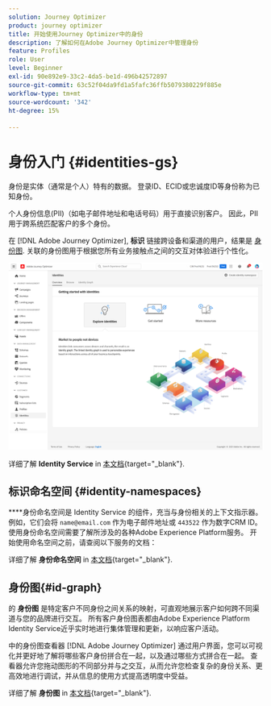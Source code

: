 ```yaml
---
solution: Journey Optimizer
product: journey optimizer
title: 开始使用Journey Optimizer中的身份
description: 了解如何在Adobe Journey Optimizer中管理身份
feature: Profiles
role: User
level: Beginner
exl-id: 90e892e9-33c2-4da5-be1d-496b42572897
source-git-commit: 63c52f04da9fd1a5fafc36ffb5079380229f885e
workflow-type: tm+mt
source-wordcount: '342'
ht-degree: 15%

---
```


# 身份入门 {#identities-gs}

身份是实体（通常是个人）特有的数据。 登录ID、ECID或忠诚度ID等身份称为已知身份。

个人身份信息(PII)（如电子邮件地址和电话号码）用于直接识别客户。 因此，PII用于跨系统匹配客户的多个身份。

在 [!DNL Adobe Journey Optimizer], **标识** 链接跨设备和渠道的用户，结果是 [身份图](#id-graph). 关联的身份图用于根据您所有业务接触点之间的交互对体验进行个性化。

![](assets/identities-home.png)

详细了解 **Identity Service** in [本文档](https://experienceleague.adobe.com/docs/experience-platform/sources/home.html?lang=zh-Hans){target="_blank"}.

## 标识命名空间 {#identity-namespaces}

****&#x200B;身份命名空间是 Identity Service 的组件，充当与身份相关的上下文指示器。例如，它们会将 `name@email.com` 作为电子邮件地址或 `443522` 作为数字CRM ID。 使用身份命名空间需要了解所涉及的各种Adobe Experience Platform服务。 开始使用命名空间之前，请查阅以下服务的文档：

详细了解 **身份命名空间** in [本文档](https://experienceleague.adobe.com/docs/experience-platform/identity/namespaces.html?lang=zh-Hans){target="_blank"}.

## 身份图{#id-graph}

的 **身份图** 是特定客户不同身份之间关系的映射，可直观地展示客户如何跨不同渠道与您的品牌进行交互。 所有客户身份图表都由Adobe Experience Platform Identity Service近乎实时地进行集体管理和更新，以响应客户活动。

中的身份图查看器 [!DNL Adobe Journey Optimizer] 通过用户界面，您可以可视化并更好地了解将哪些客户身份拼合在一起，以及通过哪些方式拼合在一起。 查看器允许您拖动图形的不同部分并与之交互，从而允许您检查复杂的身份关系、更高效地进行调试，并从信息的使用方式提高透明度中受益。

详细了解 **身份图** in [本文档](https://experienceleague.adobe.com/docs/experience-platform/identity/ui/identity-graph-viewer.html){target="_blank"}.
